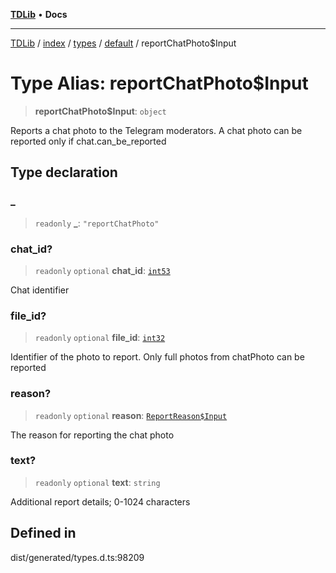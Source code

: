 [**TDLib**](../../../../../../README.md) • **Docs**

***

[TDLib](../../../../../../modules.md) / [index](../../../../../README.md) / [types](../../../README.md) / [default](../README.md) / reportChatPhoto$Input

# Type Alias: reportChatPhoto$Input

> **reportChatPhoto$Input**: `object`

Reports a chat photo to the Telegram moderators. A chat photo can be reported only if chat.can_be_reported

## Type declaration

### \_

> `readonly` **\_**: `"reportChatPhoto"`

### chat\_id?

> `readonly` `optional` **chat\_id**: [`int53`](int53-1.md)

Chat identifier

### file\_id?

> `readonly` `optional` **file\_id**: [`int32`](int32-1.md)

Identifier of the photo to report. Only full photos from chatPhoto can be reported

### reason?

> `readonly` `optional` **reason**: [`ReportReason$Input`](ReportReason$Input.md)

The reason for reporting the chat photo

### text?

> `readonly` `optional` **text**: `string`

Additional report details; 0-1024 characters

## Defined in

dist/generated/types.d.ts:98209
